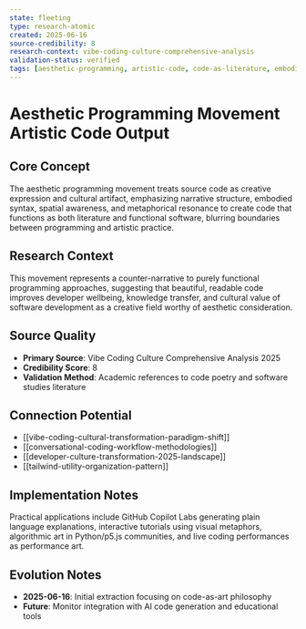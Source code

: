 ```yaml
---
state: fleeting
type: research-atomic
created: 2025-06-16
source-credibility: 8
research-context: vibe-coding-culture-comprehensive-analysis
validation-status: verified
tags: [aesthetic-programming, artistic-code, code-as-literature, embodied-programming, creative-expression]
---
```


# Aesthetic Programming Movement Artistic Code Output

## Core Concept

The aesthetic programming movement treats source code as creative expression and cultural artifact, emphasizing narrative structure, embodied syntax, spatial awareness, and metaphorical resonance to create code that functions as both literature and functional software, blurring boundaries between programming and artistic practice.

## Research Context

This movement represents a counter-narrative to purely functional programming approaches, suggesting that beautiful, readable code improves developer wellbeing, knowledge transfer, and cultural value of software development as a creative field worthy of aesthetic consideration.

## Source Quality

- **Primary Source**: Vibe Coding Culture Comprehensive Analysis 2025
- **Credibility Score**: 8
- **Validation Method**: Academic references to code poetry and software studies literature

## Connection Potential

- [[vibe-coding-cultural-transformation-paradigm-shift]]
- [[conversational-coding-workflow-methodologies]]
- [[developer-culture-transformation-2025-landscape]]
- [[tailwind-utility-organization-pattern]]

## Implementation Notes

Practical applications include GitHub Copilot Labs generating plain language explanations, interactive tutorials using visual metaphors, algorithmic art in Python/p5.js communities, and live coding performances as performance art.

## Evolution Notes

- **2025-06-16**: Initial extraction focusing on code-as-art philosophy
- **Future**: Monitor integration with AI code generation and educational tools